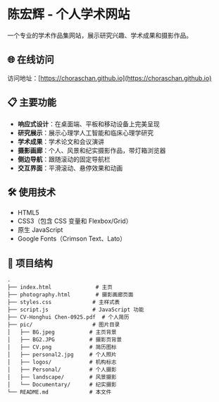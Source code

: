 # 陈宏辉 - 个人学术网站

一个专业的学术作品集网站，展示研究兴趣、学术成果和摄影作品。

## 🌐 在线访问
访问地址：[https://choraschan.github.io](https://choraschan.github.io)

## 📋 主要功能

- **响应式设计**：在桌面端、平板和移动设备上完美呈现
- **研究展示**：展示心理学人工智能和临床心理学研究
- **学术成果**：学术论文和会议演讲
- **摄影画廊**：个人、风景和纪实摄影作品，带灯箱浏览器
- **侧边导航**：跟随滚动的固定导航栏
- **交互界面**：平滑滚动、悬停效果和动画

## 🛠️ 使用技术

- HTML5
- CSS3（包含 CSS 变量和 Flexbox/Grid）
- 原生 JavaScript
- Google Fonts（Crimson Text、Lato）

## 📁 项目结构


```
.
├── index.html              # 主页
├── photography.html        # 摄影画廊页面
├── styles.css             # 主样式表
├── script.js              # JavaScript 功能
├── CV-Honghui Chen-0925.pdf  # 个人简历
├── pic/                   # 图片目录
│   ├── BG.jpeg           # 主页背景
│   ├── BG2.JPG           # 摄影页背景
│   ├── CV.png            # 简历图标
│   ├── personal2.jpg     # 个人照片
│   ├── logos/            # 机构标志
│   ├── Personal/         # 个人摄影
│   ├── landscape/        # 风景摄影
│   └── Documentary/      # 纪实摄影
└── README.md             # 本文件